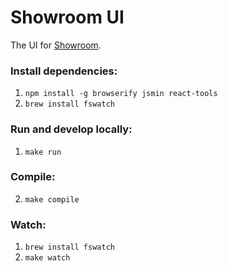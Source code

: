 Showroom UI
===========

The UI for [Showroom](http://showroom.is).

### Install dependencies:

1. `npm install -g browserify jsmin react-tools`
2. `brew install fswatch`

### Run and develop locally:

1. `make run`

### Compile:

2. `make compile`

### Watch:

1. `brew install fswatch`
2. `make watch`
